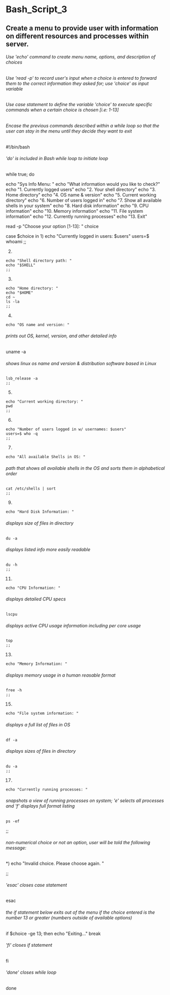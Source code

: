 # Bash_Script_3
## Create a menu to provide user with information on different resources and processes within server.

###### Use 'echo' command to create menu name, options, and description of choices
###### Use 'read -p' to record user's input when a choice is entered to forward them to the correct information they asked for; use 'choice' as input variable
###### Use case statement to define the variable 'choice' to execute specific commands when a certain choice is chosen [i.e: 1-13]
###### Encase the previous commands described within a while loop so that the user can stay in the menu until they decide they want to exit

#!/bin/bash

###### 'do' is included in Bash while loop to initiate loop 
while true; do

  echo "Sys Info Menu: "
  echo "What information would you like to check?"
  echo "1. Currently logged users"
  echo "2. Your shell directory" 
  echo "3. Home directory"
  echo "4. OS name & version"
  echo "5. Current working directory"
  echo "6. Number of users logged in"
  echo "7. Show all available shells in your system"
  echo "8. Hard disk information"
  echo "9. CPU information" 
  echo "10. Memory information"
  echo "11. File system information"
  echo "12. Currently running processes"
  echo "13. Exit"


  read -p "Choose your option [1-13]: " choice

  case $choice in
   1)
    echo "Currently logged in users: $users" 
    users=$ whoami
    ;;

   2)
    echo "Shell directory path: "
    echo "$SHELL"
    ;;
   3)
    echo "Home directory: "
    echo "$HOME"
    cd ~
    ls -la
    ;;
   4)
    echo "OS name and version: "
###### prints out OS, kernel, version, and other detailed info
   uname -a
    
###### shows linux os name and version & distribution software based in Linux 
    lsb_release -a
    ;;
   5)
    echo "Current working directory: "
    pwd
    ;;
   6)
    echo "Number of users logged in w/ usernames: $users"
    users=$ who -q
    ;;
   7)
    echo "All available Shells in OS: "

###### path that shows all available shells in the OS and sorts them in alphabetical order
    cat /etc/shells | sort
    ;;
   9)
    echo "Hard Disk Information: "
###### displays size of files in directory
    du -a 
###### displays listed info more easily readable
    du -h
    ;;
   11)
    echo "CPU Information: "
###### displays detailed CPU specs
    lscpu
###### displays active CPU usage information including per core usage
    top
    ;;
   13)
    echo "Memory Information: "
###### displays memory usage in a human reasable format
    free -h
    ;;
   15)
    echo "File system information: "
###### displays a full list of files in OS
    df -a
###### displays sizes of files in directory
    du -a
    ;;
   17)
    echo "Currently running processes: "

###### snapshots a view of running processes on system; 'e' selects all processes and 'f' displays full format listing
    ps -ef
   ;;
###### non-numerical choice or not an option, user will be told the following message:
   *)
    echo "Invalid choice. Please choose again. "

 ;;

###### 'esac' closes case statement
  esac
###### the if statement below exits out of the menu if the choice entered is the number 13 or greater (numbers outside of available options) 
  if $choice -ge 13; then
    echo "Exiting..."
    break
###### 'fi' closes if statement
  fi

###### 'done' closes while loop 
done
